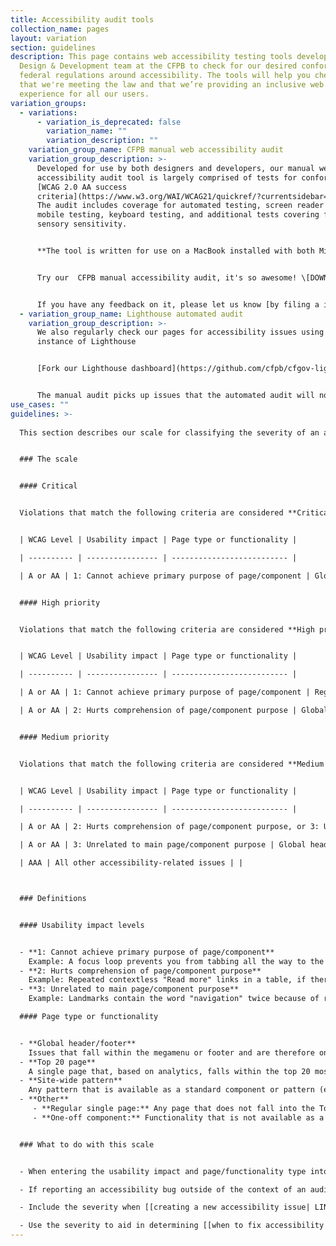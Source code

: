 ```yaml
---
title: Accessibility audit tools
collection_name: pages
layout: variation
section: guidelines
description: This page contains web accessibility testing tools developed by the
  Design & Development team at the CFPB to check for our desired conformance to
  federal regulations around accessibility. The tools will help you check both
  that we're meeting the law and that we’re providing an inclusive web
  experience for all our users.
variation_groups:
  - variations:
      - variation_is_deprecated: false
        variation_name: ""
        variation_description: ""
    variation_group_name: CFPB manual web accessibility audit
    variation_group_description: >-
      Developed for use by both designers and developers, our manual web
      accessibility audit tool is largely comprised of tests for conformance to
      [WCAG 2.0 AA success
      criteria](https://www.w3.org/WAI/WCAG21/quickref/?currentsidebar=%23col_customize&versions=2.0&levels=aaa).
      The audit includes coverage for automated testing, screen reader testing,
      mobile testing, keyboard testing, and additional tests covering forms and
      sensory sensitivity. 


      **The tool is written for use on a MacBook installed with both Microsoft Excel and the Chrome browser, as well as an iPhone.** 


      Try our  CFPB manual accessibility audit, it's so awesome! \[DOWNLOAD LINK]


      If you have any feedback on it, please let us know [by filing a issue](https://github.com/cfpb/design-system/issues).
  - variation_group_name: Lighthouse automated audit
    variation_group_description: >-
      We also regularly check our pages for accessibility issues using an
      instance of Lighthouse


      [Fork our Lighthouse dashboard](https://github.com/cfpb/cfgov-lighthouse)  


      The manual audit picks up issues that the automated audit will not. Prioritize using the manual audit for pages with interactive elements, new patterns or components, custom code, or pages that are not created with our CMS.
use_cases: ""
guidelines: >-
  
  This section describes our scale for classifying the severity of an accessibility bug.


  ### The scale


  #### Critical


  Violations that match the following criteria are considered **Critical**:


  | WCAG Level | Usability impact | Page type or functionality |

  | ---------- | ---------------- | -------------------------- |

  | A or AA | 1: Cannot achieve primary purpose of page/component | Global header/footer, Top 20 single page, Wagtail site-wide pattern |


  #### High priority


  Violations that match the following criteria are considered **High priority**:


  | WCAG Level | Usability impact | Page type or functionality |

  | ---------- | ---------------- | -------------------------- |

  | A or AA | 1: Cannot achieve primary purpose of page/component | Regular single page or one-off component |

  | A or AA | 2: Hurts comprehension of page/component purpose | Global header/footer, Top 20 single page, Wagtail site-wide pattern |


  #### Medium priority


  Violations that match the following criteria are considered **Medium priority**:


  | WCAG Level | Usability impact | Page type or functionality |

  | ---------- | ---------------- | -------------------------- |

  | A or AA | 2: Hurts comprehension of page/component purpose, or 3: Unrelated to main page/component purpose | a Regular single page or one-off component |

  | A or AA | 3: Unrelated to main page/component purpose | Global header/footer, top 20 page, Wagtail site-wide pattern |

  | AAA | All other accessibility-related issues | |



  ### Definitions


  #### Usability impact levels


  - **1: Cannot achieve primary purpose of page/component**  
    Example: A focus loop prevents you from tabbing all the way to the end of a form and submitting it.
  - **2: Hurts comprehension of page/component purpose**  
    Example: Repeated contextless "Read more" links in a table, if there is a relatively simple workaround for the user (e.g., user could cycle through all of the table cells to understand the context of links, rather than navigate through links only)
  - **3: Unrelated to main page/component purpose**  
    Example: Landmarks contain the word "navigation" twice because of redundant labeling 

  #### Page type or functionality


  - **Global header/footer**  
    Issues that fall within the megamenu or footer and are therefore on every page
  - **Top 20 page**  
    A single page that, based on analytics, falls within the top 20 most visited pages of your site 
  - **Site-wide pattern**  
    Any pattern that is available as a standard component or pattern (e.g. expandables, video player)
  - **Other**
     - **Regular single page:** Any page that does not fall into the Top 20 page category
     - **One-off component:** Functionality that is not available as a standard component or pattern, or custom code


  ### What to do with this scale


  - When entering the usability impact and page/functionality type into the [Web Accessibility Audit Log] ( LINK? ), the severity rating will be calculated automatically for you.

  - If reporting an accessibility bug outside of the context of an audit, you can manually determine what the severity should be from the explanation above.

  - Include the severity when [[creating a new accessibility issue| LINK for where-and-how-to-file-web-accessibility-bugs ]].

  - Use the severity to aid in determining [[when to fix accessibility bugs| LINK for when-to-fix-web-accessibility-bugs]].
---
```

